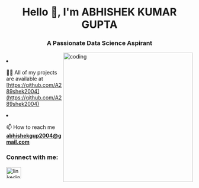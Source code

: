 <h1 align="center">Hello 👋, I'm ABHISHEK KUMAR GUPTA</h1>
<h3 align="center">A Passionate Data Science Aspirant</h3>

<img align="right" alt="coding" width="350" src="https://prompti.ai/wp-content/uploads/2023/07/pcboi2.png">

<p align="left"> <img 
- 🌱 I’m currently learning **Data Science and Machine Learning**

- 👨‍💻 All of my projects are available at [https://github.com/A289shek2004](https://github.com/A289shek2004)


- 📫 How to reach me **abhishekgup2004@gmail.com**

<h3 align="left">Connect with me:</h3>
<p align="left">
<a href="https://linkedin.com/in/linkedin.com/rohanpalkar2000" target="blank"><img align="center" src="https://raw.githubusercontent.com/rahuldkjain/github-profile-readme-generator/master/src/images/icons/Social/linked-in-alt.svg" alt="linkedin.com/rohanpalkar2000" height="30" width="40" /></a>
